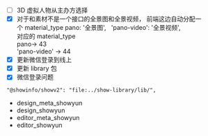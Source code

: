 - [ ] 3D 虚拟人物从主办方选择
- [x] 对于和素材不是一个接口的全景图和全景视频， 前端这边自动分配一个 material_type  pano: '全景图',    'pano-video': '全景视频',  
对应的 material_type  
pano-> 43  
'pano-video' -> 44
- [x] 更新微信登录到线上
- [x] 更新 library 包
- [x] 微信登录问题

```
"@showinfo/showv2": "file:../show-library/lib/",
```

- design_meta_showyun
- design_showyun
- editor_meta_showyun
- editor_showyun
